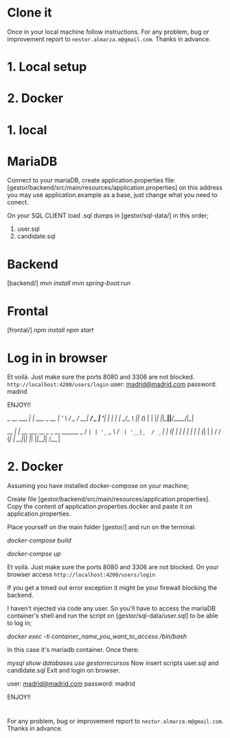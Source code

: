 # Clone it
Once in your local machine follow instructions. For any problem, bug
or improvement report to `nestor.almarza.m@gmail.com`. Thanks in advance.

# 1. Local setup 
# 2. Docker

# 1. local

# MariaDB
Connect to your mariaDB, create application.properties file:
[gestor/backend/src/main/resources/application.properties]
on this address you may use application.example as a base, just change what you need to conect.

On your SQL CLIENT load .sql dumps in [gestor/sql-data/] in this order;
1. user.sql 
2. candidate.sql 

# Backend 
[backend/]
*mvn install*
*mvn spring-boot:run*

# Frontal
[frontal/]
*npm install*
*npm start*

# Log in in browser
Et voilà. Just make sure the ports 8080 and 3306 are not blocked.
`http://localhost:4200/users/login`
user:        madrid@madrid.com
password:    madrid

ENJOY!!

 _ __   ___  ___| |_ ___  _ __ 
| '_ \ / _ \/ __| __/ _ \| '__|
| | | |  __/\__ \ || (_) | | 
|_| |_|\___||___/\__\___/|_| 
          
  __ _| |_ __ ___   __ _ _ __ ______ _ 
 / _` | | '_ ` _ \ / _` | '__|_  / _` |
| (_| | | | | | | | (_| | |   / / (_| |
 \__,_|_|_| |_| |_|\__,_|_|  /___\__,_|


# 2. Docker
Assuming you have installed docker-compose on your machine;

Create file [gestor/backend/src/main/resources/application.properties].
Copy the content of application.properties.docker and paste it on
application.properties.

Place yourself on the main folder [gestor/] and run on the terminal:

 *docker-compose build*

 *docker-compse up*

Et voilà. Just make sure the ports 8080 and 3306 are not blocked.
On your browser access  `http://localhost:4200/users/login`

If you get a timed out error exception it might be your firewall blocking the backend.

I haven't injected via code any user. So you'll have to access the mariaDB container's shell and run the script on [gestor/sql-data/user.sql] to be able to log in;

*docker exec -ti container_name_you_want_to_access /bin/bash*

In this case it's mariadb container. Once there:

*mysql*
*show databases*
*use gestorrecursos*
Now insert scripts user.sql and candidate.sql
Exit and login on browser.

user:        madrid@madrid.com
password:    madrid

ENJOY!!

# #################################################################
For any problem, bug or improvement report to 
`nestor.almarza.m@gmail.com`. Thanks in advance.
# #################################################################
